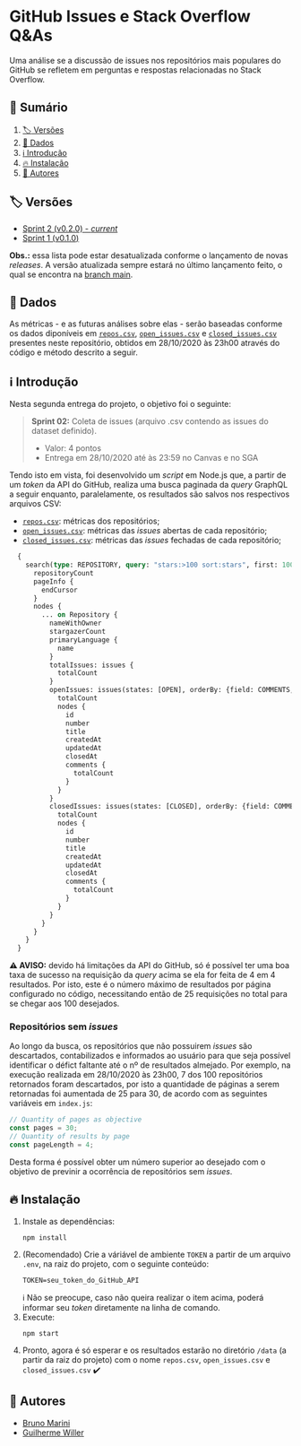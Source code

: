 # GitHub Issues e Stack Overflow Q&As
Uma análise se a discussão de issues nos repositórios mais populares do GitHub se refletem em perguntas e respostas relacionadas no Stack Overflow.

## :card_index: Sumário

1. [:label: Versões](#label-versões)
2. [:abacus: Dados](#abacus-dados)
3. [:information_source: Introdução](#information_source-introdução)
4. [:fire: Instalação](#fire-instalação)
5. [:busts_in_silhouette: Autores](#busts_in_silhouette-autores)

## :label: Versões

- [Sprint 2 (v0.2.0) - _current_](https://github.com/TheMarini/issues-and-stack-overflow/tree/v0.2.0)
- [Sprint 1 (v0.1.0)](https://github.com/TheMarini/issues-and-stack-overflow/tree/v0.1.0)

**Obs.:** essa lista pode estar desatualizada conforme o lançamento de novas _releases_. A versão atualizada sempre estará no último lançamento feito, o qual se encontra na [branch main](https://github.com/TheMarini/issues-and-stack-overflow).

## :abacus: Dados

As métricas - e as futuras análises sobre elas - serão baseadas conforme os dados diponíveis em [`repos.csv`](https://github.com/TheMarini/issues-and-stack-overflow/blob/v0.2.0/data/repos.csv), [`open_issues.csv`](https://github.com/TheMarini/issues-and-stack-overflow/blob/v0.2.0/data/open_issues.csv) e [`closed_issues.csv`](https://github.com/TheMarini/issues-and-stack-overflow/blob/v0.2.0/data/closed_issues.csv) presentes neste repositório, obtidos em 28/10/2020 às 23h00 através do código e método descrito a seguir.

## :information_source: Introdução

Nesta segunda entrega do projeto, o objetivo foi o seguinte:

> **Sprint 02:** Coleta de issues (arquivo .csv contendo as issues do dataset definido).
> - Valor: 4 pontos
> - Entrega em 28/10/2020 até às 23:59 no Canvas e no SGA

Tendo isto em vista, foi desenvolvido um _script_ em Node.js que, a partir de um _token_ da API do GitHub, realiza uma busca paginada da _query_ GraphQL a seguir enquanto, paralelamente, os resultados são salvos nos respectivos arquivos CSV:

- [`repos.csv`](https://github.com/TheMarini/issues-and-stack-overflow/blob/v0.2.0/data/repos.csv): métricas dos repositórios;
- [`open_issues.csv`](https://github.com/TheMarini/issues-and-stack-overflow/blob/v0.2.0/data/open_issues.csv): métricas das _issues_ abertas de cada repositório;
- [`closed_issues.csv`](https://github.com/TheMarini/issues-and-stack-overflow/blob/v0.2.0/data/closed_issues.csv): métricas das _issues_ fechadas de cada repositório;

```GraphQL
  {
    search(type: REPOSITORY, query: "stars:>100 sort:stars", first: 100) {
      repositoryCount
      pageInfo {
        endCursor
      }
      nodes {
        ... on Repository {
          nameWithOwner
          stargazerCount
          primaryLanguage {
            name
          }
          totalIssues: issues {
            totalCount
          }
          openIssues: issues(states: [OPEN], orderBy: {field: COMMENTS, direction: DESC}, first: 5) {
            totalCount
            nodes {
              id
              number
              title
              createdAt
              updatedAt
              closedAt
              comments {
                totalCount
              }
            }
          }
          closedIssues: issues(states: [CLOSED], orderBy: {field: COMMENTS, direction: DESC}, first: 5) {
            totalCount
            nodes {
              id
              number
              title
              createdAt
              updatedAt
              closedAt
              comments {
                totalCount
              }
            }
          }
        }
      }
    }
  }
```
**:warning: AVISO:** devido há limitações da API do GitHub, só é possível ter uma boa taxa de sucesso na requisição da _query_ acima se ela for feita de 4 em 4 resultados. Por isto, este é o número máximo de resultados por página configurado no código, necessitando então de 25 requisições no total para se chegar aos 100 desejados.

### Repositórios sem _issues_

Ao longo da busca, os repositórios que não possuirem _issues_ são descartados, contabilizados e informados ao usuário para que seja possível identificar o défict faltante até o nº de resultados almejado. Por exemplo, na execução realizada em 28/10/2020 às 23h00, 7 dos 100 repositórios retornados foram descartados, por isto a quantidade de páginas a serem retornadas foi aumentada de 25 para 30, de acordo com as seguintes variáveis em `index.js`:

```Javascript
// Quantity of pages as objective
const pages = 30;
// Quantity of results by page
const pageLength = 4;
```

Desta forma é possível obter um número superior ao desejado com o objetivo de previnir a ocorrência de repositórios sem _issues_.

## :fire: Instalação

1. Instale as dependências:
    ```
    npm install
    ```
2. (Recomendado) Crie a váriável de ambiente `TOKEN` a partir de um arquivo `.env`, na raiz do projeto, com o seguinte conteúdo:
   ```
   TOKEN=seu_token_do_GitHub_API
   ```
   :information_source: Não se preocupe, caso não queira realizar o item acima, poderá informar seu _token_ diretamente na linha de comando.
3. Execute:
    ```
    npm start
    ```
4. Pronto, agora é só esperar e os resultados estarão no diretório `/data` (a partir da raiz do projeto) com o nome `repos.csv`, `open_issues.csv` e `closed_issues.csv` :heavy_check_mark:

## :busts_in_silhouette: Autores

- [Bruno Marini](https://github.com/TheMarini)
- [Guilherme Willer](https://github.com/guigawiller)

